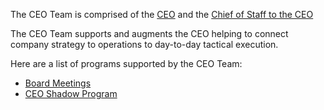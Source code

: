 The CEO Team is comprised of the [CEO](../../team/ceo/index.md) and the [Chief of Staff to the CEO](../../team/index.md#connor-obrien)

The CEO Team supports and augments the CEO helping to connect company strategy to operations to day-to-day tactical execution.

Here are a list of programs supported by the CEO Team:

- [Board Meetings](https://docs.google.com/document/d/1gPZycyHduo0OB-6PgfuMvTFx95a0rNFmWaPR7E3R7qg/edit?usp=sharing)
- [CEO Shadow Program](ceo-shadow-program.md)
